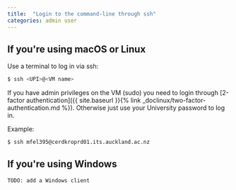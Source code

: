 ```yaml
---
title:  "Login to the command-line through ssh"
categories: admin user
---
```


## If you're using macOS or Linux

Use a terminal to log in via ssh:

```bash
$ ssh <UPI>@<VM name>
```

If you have admin privileges on the VM (sudo) you need to login through [2-factor authentication]({{ site.baseurl }}{% link _doclinux/two-factor-authentication.md %}). Otherwise just use your University password to log in.

Example:

```bash
$ ssh mfel395@cerdkroprd01.its.auckland.ac.nz
```

## If you're using Windows
```
TODO: add a Windows client
```
